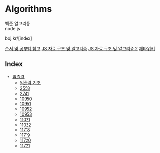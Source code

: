# Algorithms

백준 알고리즘  
node.js

boj.kr/[index]

[순서 및 공부법 참고](https://plzrun.tistory.com/entry/%EC%95%8C%EA%B3%A0%EB%A6%AC%EC%A6%98-%EB%AC%B8%EC%A0%9C%ED%92%80%EC%9D%B4PS-%EC%8B%9C%EC%9E%91%ED%95%98%EA%B8%B0)
[JS 자료 구조 및 알고리즘](https://velog.io/@jakeseo_me/%EC%9E%90%EB%B0%94%EC%8A%A4%ED%81%AC%EB%A6%BD%ED%8A%B8%EB%A1%9C-%EC%95%8C%EA%B3%A0%EB%A6%AC%EC%A6%98-%EC%A0%95%EB%A6%AC%ED%95%98%EA%B8%B0-1-%EB%B0%B1%EC%A4%80-nodejs-%ED%91%9C%EC%A4%80-%EC%9E%85%EC%B6%9C%EB%A0%A5-%EC%8A%A4%ED%83%9D)
[JS 자료 구조 및 알고리즘 2](https://velog.io/@exploit017/%EB%B0%B1%EC%A4%80Node.js-1110%EB%B2%88%EB%8D%94%ED%95%98%EA%B8%B0-%EC%82%AC%EC%9D%B4%ED%81%B4)
[제타위키](https://zetawiki.com/wiki/BOJ_2558_A%2BB_-_2)

## Index

- [입출력](https://github.com/gigibean/TIL/tree/master/DataStructureAndAlgorithm/algorithms/input_and_output)
  - [입출력 기초](https://github.com/gigibean/TIL/tree/master/DataStructureAndAlgorithm/algorithms/input_and_output/input_ouput.js)
  - [2558](https://github.com/gigibean/TIL/tree/master/DataStructureAndAlgorithm/algorithms/input_and_output/2558.js)
  - [2741](https://github.com/gigibean/TIL/tree/master/DataStructureAndAlgorithm/algorithms/input_and_output/2741.js)
  - [10950](https://github.com/gigibean/TIL/tree/master/DataStructureAndAlgorithm/algorithms/input_and_output/10950.js)
  - [10951](https://github.com/gigibean/TIL/tree/master/DataStructureAndAlgorithm/algorithms/input_and_output/10951.js)
  - [10952](https://github.com/gigibean/TIL/tree/master/DataStructureAndAlgorithm/algorithms/input_and_output/10952.js)
  - [10953](https://github.com/gigibean/TIL/tree/master/DataStructureAndAlgorithm/algorithms/input_and_output/10953.js)
  - [11021](https://github.com/gigibean/TIL/tree/master/DataStructureAndAlgorithm/algorithms/input_and_output/11021.js)
  - [11022](https://github.com/gigibean/TIL/tree/master/DataStructureAndAlgorithm/algorithms/input_and_output/11022.js)
  - [11718](https://github.com/gigibean/TIL/tree/master/DataStructureAndAlgorithm/algorithms/input_and_output/11718.js)
  - [11719](https://github.com/gigibean/TIL/tree/master/DataStructureAndAlgorithm/algorithms/input_and_output/11719.js)
  - [11720](https://github.com/gigibean/TIL/tree/master/DataStructureAndAlgorithm/algorithms/input_and_output/11720.js)
  - [11721](https://github.com/gigibean/TIL/tree/master/DataStructureAndAlgorithm/algorithms/input_and_output/11721.js)
